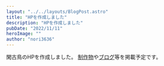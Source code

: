 ```yaml
---
layout: "../../layouts/BlogPost.astro"
title: "HPを作成しました"
description: "HPを作成しました"
pubDate: "2022/11/11"
heroImage: ""
author: "nori3636"
---
```


閑古鳥のHPを作成しました。 [制作物](../product)や[ブログ](../blog)等を掲載予定です。
